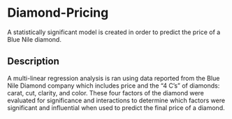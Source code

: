 # Diamond-Pricing

A statistically significant model is created in order to predict the price of a Blue Nile diamond. 

## Description

A multi-linear regression analysis is ran using data reported from the Blue Nile Diamond company which includes price and the “4 C’s” of diamonds: carat, cut, clarity, and color. These four factors of the diamond were evaluated for significance and interactions to determine which factors were significant and influential when used to predict the final price of a diamond.
